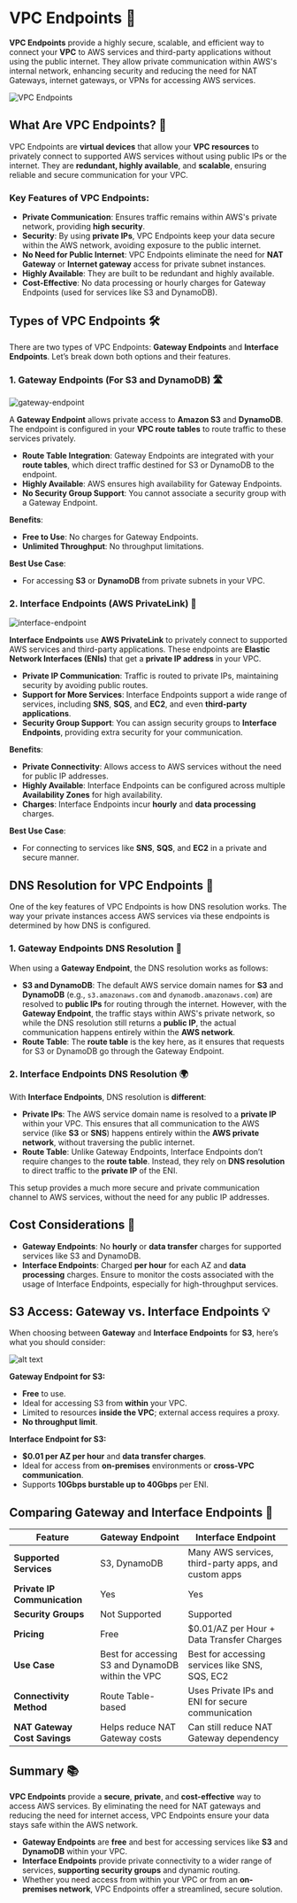# **VPC Endpoints** 🔏

**VPC Endpoints** provide a highly secure, scalable, and efficient way to connect your **VPC** to AWS services and third-party applications without using the public internet. They allow private communication within AWS's internal network, enhancing security and reducing the need for NAT Gateways, internet gateways, or VPNs for accessing AWS services.

![VPC Endpoints](images/vpc-endpoint.png)

## **What Are VPC Endpoints?** 🔑

VPC Endpoints are **virtual devices** that allow your **VPC resources** to privately connect to supported AWS services without using public IPs or the internet. They are **redundant, highly available**, and **scalable**, ensuring reliable and secure communication for your VPC.

### **Key Features of VPC Endpoints**:

- **Private Communication**: Ensures traffic remains within AWS's private network, providing **high security**.
- **Security**: By using **private IPs**, VPC Endpoints keep your data secure within the AWS network, avoiding exposure to the public internet.
- **No Need for Public Internet**: VPC Endpoints eliminate the need for **NAT Gateway** or **Internet gateway** access for private subnet instances.
- **Highly Available**: They are built to be redundant and highly available.
- **Cost-Effective**: No data processing or hourly charges for Gateway Endpoints (used for services like S3 and DynamoDB).

## **Types of VPC Endpoints** 🛠️

There are two types of VPC Endpoints: **Gateway Endpoints** and **Interface Endpoints**. Let’s break down both options and their features.

### **1. Gateway Endpoints (For S3 and DynamoDB)** 🛣️

![gateway-endpoint](images/gateway-endpoint.png)

A **Gateway Endpoint** allows private access to **Amazon S3** and **DynamoDB**. The endpoint is configured in your **VPC route tables** to route traffic to these services privately.

- **Route Table Integration**: Gateway Endpoints are integrated with your **route tables**, which direct traffic destined for S3 or DynamoDB to the endpoint.
- **Highly Available**: AWS ensures high availability for Gateway Endpoints.
- **No Security Group Support**: You cannot associate a security group with a Gateway Endpoint.

**Benefits**:

- **Free to Use**: No charges for Gateway Endpoints.
- **Unlimited Throughput**: No throughput limitations.

**Best Use Case**:

- For accessing **S3** or **DynamoDB** from private subnets in your VPC.

### **2. Interface Endpoints (AWS PrivateLink)** 🔏

![interface-endpoint](images/interface-endpoint.png)

**Interface Endpoints** use **AWS PrivateLink** to privately connect to supported AWS services and third-party applications. These endpoints are **Elastic Network Interfaces (ENIs)** that get a **private IP address** in your VPC.

- **Private IP Communication**: Traffic is routed to private IPs, maintaining security by avoiding public routes.
- **Support for More Services**: Interface Endpoints support a wide range of services, including **SNS**, **SQS**, and **EC2**, and even **third-party applications**.
- **Security Group Support**: You can assign security groups to **Interface Endpoints**, providing extra security for your communication.

**Benefits**:

- **Private Connectivity**: Allows access to AWS services without the need for public IP addresses.
- **Highly Available**: Interface Endpoints can be configured across multiple **Availability Zones** for high availability.
- **Charges**: Interface Endpoints incur **hourly** and **data processing** charges.

**Best Use Case**:

- For connecting to services like **SNS**, **SQS**, and **EC2** in a private and secure manner.

## **DNS Resolution for VPC Endpoints** 🔎

One of the key features of VPC Endpoints is how DNS resolution works. The way your private instances access AWS services via these endpoints is determined by how DNS is configured.

### **1. Gateway Endpoints DNS Resolution** 🔐

When using a **Gateway Endpoint**, the DNS resolution works as follows:

- **S3 and DynamoDB**: The default AWS service domain names for **S3** and **DynamoDB** (e.g., `s3.amazonaws.com` and `dynamodb.amazonaws.com`) are resolved to **public IPs** for routing through the internet. However, with the **Gateway Endpoint**, the traffic stays within AWS's private network, so while the DNS resolution still returns a **public IP**, the actual communication happens entirely within the **AWS network**.
- **Route Table**: The **route table** is the key here, as it ensures that requests for S3 or DynamoDB go through the Gateway Endpoint.

### **2. Interface Endpoints DNS Resolution** 🌍

With **Interface Endpoints**, DNS resolution is **different**:

- **Private IPs**: The AWS service domain name is resolved to a **private IP** within your VPC. This ensures that all communication to the AWS service (like **S3** or **SNS**) happens entirely within the **AWS private network**, without traversing the public internet.
- **Route Table**: Unlike Gateway Endpoints, Interface Endpoints don’t require changes to the **route table**. Instead, they rely on **DNS resolution** to direct traffic to the **private IP** of the ENI.

This setup provides a much more secure and private communication channel to AWS services, without the need for any public IP addresses.

## **Cost Considerations** 💸

- **Gateway Endpoints**: No **hourly** or **data transfer** charges for supported services like S3 and DynamoDB.
- **Interface Endpoints**: Charged **per hour** for each AZ and **data processing** charges. Ensure to monitor the costs associated with the usage of Interface Endpoints, especially for high-throughput services.

## **S3 Access: Gateway vs. Interface Endpoints** 💡

When choosing between **Gateway** and **Interface Endpoints** for **S3**, here’s what you should consider:

![alt text](images/vpc-endpoints-for-s3.png)

**Gateway Endpoint for S3:**

- **Free** to use.
- Ideal for accessing S3 from **within** your VPC.
- Limited to resources **inside the VPC**; external access requires a proxy.
- **No throughput limit**.

**Interface Endpoint for S3:**

- **\$0.01 per AZ per hour** and **data transfer charges**.
- Ideal for access from **on-premises** environments or **cross-VPC communication**.
- Supports **10Gbps burstable up to 40Gbps** per ENI.

## **Comparing Gateway and Interface Endpoints** 🔄

| **Feature**                  | **Gateway Endpoint**                              | **Interface Endpoint**                               |
| ---------------------------- | ------------------------------------------------- | ---------------------------------------------------- |
| **Supported Services**       | S3, DynamoDB                                      | Many AWS services, third-party apps, and custom apps |
| **Private IP Communication** | Yes                                               | Yes                                                  |
| **Security Groups**          | Not Supported                                     | Supported                                            |
| **Pricing**                  | Free                                              | \$0.01/AZ per Hour + Data Transfer Charges           |
| **Use Case**                 | Best for accessing S3 and DynamoDB within the VPC | Best for accessing services like SNS, SQS, EC2       |
| **Connectivity Method**      | Route Table-based                                 | Uses Private IPs and ENI for secure communication    |
| **NAT Gateway Cost Savings** | Helps reduce NAT Gateway costs                    | Can still reduce NAT Gateway dependency              |

## **Summary** 📚

**VPC Endpoints** provide a **secure**, **private**, and **cost-effective** way to access AWS services. By eliminating the need for NAT gateways and reducing the need for internet access, VPC Endpoints ensure your data stays safe within the AWS network.

- **Gateway Endpoints** are **free** and best for accessing services like **S3** and **DynamoDB** within your VPC.
- **Interface Endpoints** provide private connectivity to a wider range of services, **supporting security groups** and dynamic routing.
- Whether you need access from within your VPC or from an **on-premises network**, VPC Endpoints offer a streamlined, secure solution.
